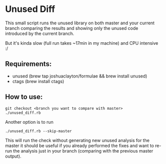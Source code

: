 # Unused Diff

This small script runs the unused library on both master and your current branch comparing the results and showing only the unused code introduced by the current branch.

But it's kinda slow (full run takes ~17min in my machine) and CPU intensive :/

## Requirements:
- unused (brew tap joshuaclayton/formulae && brew install unused)
- ctags  (brew install ctags)

## How to use:
```
git checkout <branch you want to compare with master>
./unused_diff.rb
```

Another option is to run
```
./unused_diff.rb --skip-master
```

This will run the check without generating new unused analysis for the master it should be useful if you already performed the fixes and want to re-run the analysis just in your branch (comparing with the previous master output).
